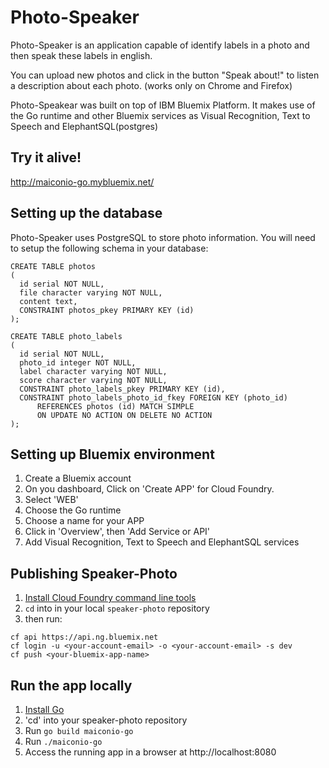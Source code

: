 # Photo-Speaker

Photo-Speaker is an application capable of identify labels in a photo and then speak these labels in english.

You can upload new photos and click in the button "Speak about!" to listen a description about each photo. (works only on Chrome and Firefox)

Photo-Speakear was built on top of IBM Bluemix Platform. It makes use of the Go runtime and other Bluemix services as Visual Recognition, Text to Speech and ElephantSQL(postgres)

## Try it alive!

http://maiconio-go.mybluemix.net/


## Setting up the database

Photo-Speaker uses PostgreSQL to store photo information.
You will need to setup the following schema in your database:

```
CREATE TABLE photos
(
  id serial NOT NULL,
  file character varying NOT NULL,
  content text,
  CONSTRAINT photos_pkey PRIMARY KEY (id)
);

CREATE TABLE photo_labels
(
  id serial NOT NULL,
  photo_id integer NOT NULL,
  label character varying NOT NULL,
  score character varying NOT NULL,
  CONSTRAINT photo_labels_pkey PRIMARY KEY (id),
  CONSTRAINT photo_labels_photo_id_fkey FOREIGN KEY (photo_id)
      REFERENCES photos (id) MATCH SIMPLE
      ON UPDATE NO ACTION ON DELETE NO ACTION
);
```

## Setting up Bluemix environment

1. Create a Bluemix account
2. On you dashboard, Click on 'Create APP' for Cloud Foundry.
3. Select 'WEB'
4. Choose the Go runtime
5. Choose a name for your APP
6. Click in 'Overview', then 'Add Service or API'
7. Add Visual Recognition, Text to Speech and ElephantSQL services

## Publishing Speaker-Photo

1. [Install Cloud Foundry command line tools][]
2. `cd` into in your local `speaker-photo` repository
3. then run:

```
cf api https://api.ng.bluemix.net
cf login -u <your-account-email> -o <your-account-email> -s dev
cf push <your-bluemix-app-name>
```

## Run the app locally

1. [Install Go][]
2. 'cd' into your speaker-photo repository
3. Run `go build maiconio-go`
4. Run `./maiconio-go`
5. Access the running app in a browser at http://localhost:8080

[Install Go]: https://golang.org/doc/install
[Install Cloud Foundry command line tools]: https://github.com/cloudfoundry/cli/releases
